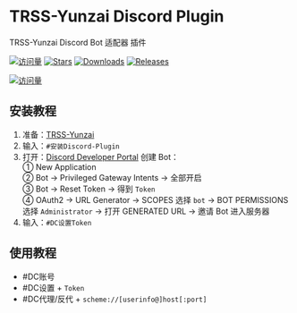 # TRSS-Yunzai Discord Plugin

TRSS-Yunzai Discord Bot 适配器 插件

[![访问量](https://visitor-badge.glitch.me/badge?page_id=TimeRainStarSky.Yunzai-Discord-Plugin&right_color=red&left_text=访%20问%20量)](https://github.com/TimeRainStarSky/Yunzai-Discord-Plugin)
[![Stars](https://img.shields.io/github/stars/TimeRainStarSky/Yunzai-Discord-Plugin?color=yellow&label=收藏)](../../stargazers)
[![Downloads](https://img.shields.io/github/downloads/TimeRainStarSky/Yunzai-Discord-Plugin/total?color=blue&label=下载)](Install.sh)
[![Releases](https://img.shields.io/github/v/release/TimeRainStarSky/Yunzai-Discord-Plugin?color=green&label=发行版)](../../releases/latest)

[![访问量](https://profile-counter.glitch.me/TimeRainStarSky-Yunzai-Discord-Plugin/count.svg)](https://github.com/TimeRainStarSky/Yunzai-Discord-Plugin)

</div>

## 安装教程

1. 准备：[TRSS-Yunzai](../../../Yunzai)
2. 输入：`#安装Discord-Plugin`
3. 打开：[Discord Developer Portal](https://discord.com/developers) 创建 Bot：  
① New Application  
② Bot → Privileged Gateway Intents → 全部开启  
③ Bot → Reset Token → 得到 `Token`  
④ OAuth2 → URL Generator → SCOPES 选择 `bot` → BOT PERMISSIONS 选择 `Administrator` → 打开 GENERATED URL → 邀请 Bot 进入服务器  
4. 输入：`#DC设置Token`

## 使用教程

- #DC账号
- #DC设置 + `Token`
- #DC代理/反代 + `scheme://[userinfo@]host[:port]`